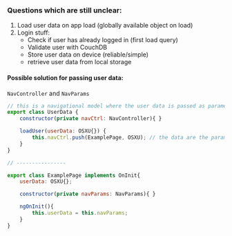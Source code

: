 ### Questions which are still unclear:

 1. Load user data on app load (globally available object on load)
 2. Login stuff:
	- Check if user has already logged in (first load query)
	- Validate user with CouchDB
	- Store user data on device (reliable/simple)
	- retrieve user data from local storage


#### Possible solution for passing user data:

`NavController` and `NavParams`

```js
// this is a navigational model where the user data is passed as parameters of the NavController
export class UserData {
	constructor(private navCtrl: NavController){ }

	loadUser(userData: OSXU{}) {
		this.navCtrl.push(ExamplePage, OSXU); // the data are the params of NavController
	}
}

// ----------------

export class ExamplePage implements OnInit{
	userData: OSXU{};

	constructor(private navParams: NavParams){ }

	ngOnInit(){
		this.userData = this.navParams;
	}
}
